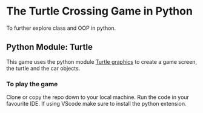 # The Turtle Crossing Game in Python
To further explore class and OOP in python.

## Python Module: Turtle
This game uses the python module [Turtle graphics](https://docs.python.org/3/library/turtle.html#) to create a game screen, the turtle and the car objects.

### To play the game
Clone or copy the repo down to your local machine. Run the code in your favourite IDE. If using VScode make sure to install the python extension.